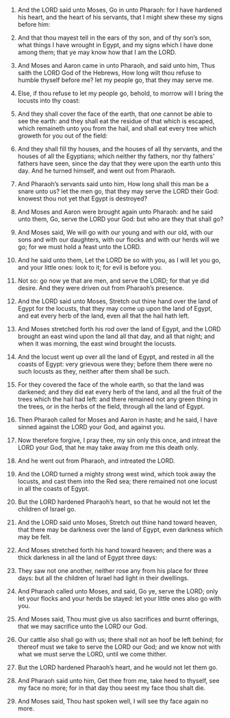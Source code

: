 1. And the LORD said unto Moses, Go in unto Pharaoh: for I have
hardened his heart, and the heart of his servants, that I might shew
these my signs before him:

2. And that thou mayest tell in the ears
of thy son, and of thy son’s son, what things I have wrought in Egypt,
and my signs which I have done among them; that ye may know how that I
am the LORD.

3. And Moses and Aaron came in unto Pharaoh, and said unto him, Thus
saith the LORD God of the Hebrews, How long wilt thou refuse to humble
thyself before me? let my people go, that they may serve me.

4. Else, if thou refuse to let my people go, behold, to morrow will
I bring the locusts into thy coast:

5. And they shall cover the face
of the earth, that one cannot be able to see the earth: and they shall
eat the residue of that which is escaped, which remaineth unto you
from the hail, and shall eat every tree which groweth for you out of
the field:

6. And they shall fill thy houses, and the houses of all
thy servants, and the houses of all the Egyptians; which neither thy
fathers, nor thy fathers’ fathers have seen, since the day that they
were upon the earth unto this day. And he turned himself, and went out
from Pharaoh.

7. And Pharaoh’s servants said unto him, How long shall this man be
a snare unto us? let the men go, that they may serve the LORD their
God: knowest thou not yet that Egypt is destroyed?

8. And Moses and
Aaron were brought again unto Pharaoh: and he said unto them, Go,
serve the LORD your God: but who are they that shall go?

9. And
Moses said, We will go with our young and with our old, with our sons
and with our daughters, with our flocks and with our herds will we go;
for we must hold a feast unto the LORD.

10. And he said unto them, Let the LORD be so with you, as I will
let you go, and your little ones: look to it; for evil is before you.

11. Not so: go now ye that are men, and serve the LORD; for that ye
did desire. And they were driven out from Pharaoh’s presence.

12. And the LORD said unto Moses, Stretch out thine hand over the
land of Egypt for the locusts, that they may come up upon the land of
Egypt, and eat every herb of the land, even all that the hail hath
left.

13. And Moses stretched forth his rod over the land of Egypt, and
the LORD brought an east wind upon the land all that day, and all that
night; and when it was morning, the east wind brought the locusts.

14. And the locust went up over all the land of Egypt, and rested in
all the coasts of Egypt: very grievous were they; before them there
were no such locusts as they, neither after them shall be such.

15. For they covered the face of the whole earth, so that the land
was darkened; and they did eat every herb of the land, and all the
fruit of the trees which the hail had left: and there remained not any
green thing in the trees, or in the herbs of the field, through all
the land of Egypt.

16. Then Pharaoh called for Moses and Aaron in haste; and he said, I
have sinned against the LORD your God, and against you.

17. Now therefore forgive, I pray thee, my sin only this once, and
intreat the LORD your God, that he may take away from me this death
only.

18. And he went out from Pharaoh, and intreated the LORD.

19. And the LORD turned a mighty strong west wind, which took away
the locusts, and cast them into the Red sea; there remained not one
locust in all the coasts of Egypt.

20. But the LORD hardened Pharaoh’s heart, so that he would not let
the children of Israel go.

21. And the LORD said unto Moses, Stretch out thine hand toward
heaven, that there may be darkness over the land of Egypt, even
darkness which may be felt.

22. And Moses stretched forth his hand toward heaven; and there was
a thick darkness in all the land of Egypt three days:

23. They saw
not one another, neither rose any from his place for three days: but
all the children of Israel had light in their dwellings.

24. And Pharaoh called unto Moses, and said, Go ye, serve the LORD;
only let your flocks and your herds be stayed: let your little ones
also go with you.

25. And Moses said, Thou must give us also sacrifices and burnt
offerings, that we may sacrifice unto the LORD our God.

26. Our cattle also shall go with us; there shall not an hoof be
left behind; for thereof must we take to serve the LORD our God; and
we know not with what we must serve the LORD, until we come thither.

27. But the LORD hardened Pharaoh’s heart, and he would not let them
go.

28. And Pharaoh said unto him, Get thee from me, take heed to
thyself, see my face no more; for in that day thou seest my face thou
shalt die.

29. And Moses said, Thou hast spoken well, I will see thy face again
no more.